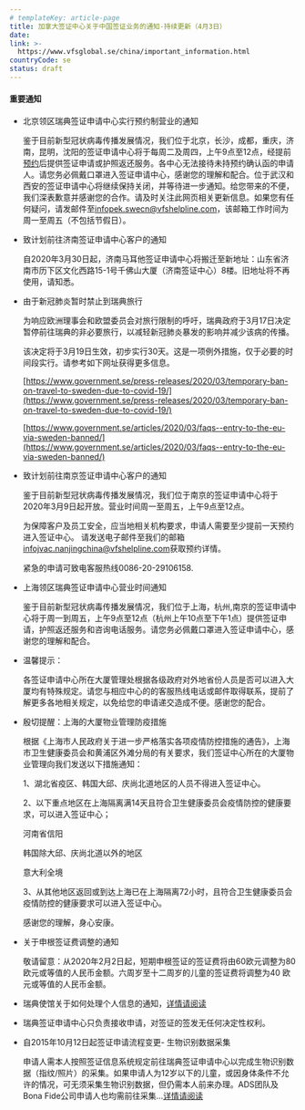 ```yaml
---
# templateKey: article-page
title: 加拿大签证中心关于中国签证业务的通知-持续更新（4月3日）
date: 
link: >-
  https://www.vfsglobal.se/china/important_information.html
countryCode: se
status: draft
---
```

<div class="content_div">

#### 重要通知

<div class="toursit_text">

*   <span class="semibold">北京领区瑞典签证申请中心实行预约制营业的通知</span>

    鉴于目前新型冠状病毒传播发展情况，我们位于北京，长沙，成都，重庆，济南，昆明，沈阳的签证申请中心将于每周二及周四，上午9点至12点，经提前[预约](https://online.vfsglobal.com/Global-Appointment/Home/Index)后提供签证申请或护照返还服务。各中心无法接待未持预约确认函的申请人。请您务必佩戴口罩进入签证申请中心，感谢您的理解和配合。位于武汉和西安的签证申请中心将继续保持关闭，并等待进一步通知。给您带来的不便，我们深表歉意并感谢您的合作。请及时关注此网页相关更新信息。如果您有任何疑问，请发邮件至[infopek.swecn@vfshelpline.com](mailto:infopek.swecn@vfshelpline.com)，该邮箱工作时间为周一至周五（不包括节假日）。

*   <span class="semibold">致计划前往济南签证申请中心客户的通知</span>

    自2020年3月30日起，济南马耳他签证申请中心将搬迁至新地址：山东省济南市历下区文化西路15-1号千佛山大厦（济南签证中心）8楼。旧地址将不再使用，请知悉。

*   <span class="semibold">由于新冠肺炎暂时禁止到瑞典旅行</span>

    为响应欧洲理事会和欧盟委员会对旅行限制的呼吁，瑞典政府于3月17日决定暂停前往瑞典的非必要旅行，以减轻新冠肺炎暴发的影响并减少该病的传播。

    该决定将于3月19日生效，初步实行30天。这是一项例外措施，仅于必要的时间段实行。请参考如下网址获得更多信息。

    [https://www.government.se/press-releases/2020/03/temporary-ban-on-travel-to-sweden-due-to-covid-19/](https://www.government.se/press-releases/2020/03/temporary-ban-on-travel-to-sweden-due-to-covid-19/)

    [https://www.government.se/articles/2020/03/faqs--entry-to-the-eu-via-sweden-banned/](https://www.government.se/articles/2020/03/faqs--entry-to-the-eu-via-sweden-banned/)

*   <span class="semibold">致计划前往南京签证申请中心客户的通知</span>

    鉴于目前新型冠状病毒传播发展情况，我们位于南京的签证申请中心将于2020年3月9日起开放。营业时间周一至周五，上午9点至12点。

    为保障客户及员工安全，应当地相关机构要求，申请人需要至少提前一天预约进入签证中心。 请发送电子邮件至我们的邮箱[infojvac.nanjingchina@vfshelpline.com](mailto:infojvac.nanjingchina@vfshelpline.com)获取预约详情。

    紧急的申请可致电客服热线0086-20-29106158.

*   <span class="semibold">上海领区瑞典签证申请中心营业时间通知</span>

    鉴于目前新型冠状病毒传播发展情况，我们位于上海，杭州,南京的签证申请中心将于周一到周五，上午9点至12点（杭州上午10点至下午1点）提供签证申请，护照返还服务和咨询电话服务。请您务必佩戴口罩进入签证申请中心，感谢您的理解和配合。

*   <span class="semibold">温馨提示：</span>

    各签证申请中心所在大厦管理处根据各级政府对外地省份人员是否可以进入大厦均有特殊规定。请您与相应中心的的客服热线电话或邮件取得联系，提前了解更多各地相关规定，以免给您的申请递交造成不便。感谢您的配合。

*   <span class="semibold">殷切提醒：上海的大厦物业管理防疫措施</span>

    根据《上海市人民政府关于进一步严格落实各项疫情防控措施的通告》，上海市卫生健康委员会和黄浦区外滩分局的有关要求，我们签证中心所在的大厦物业管理向我们发送以下措施通知：

    1、湖北省疫区、韩国大邱、庆尚北道地区的人员不得进入签证中心。

    2、以下重点地区在上海隔离满14天且符合卫生健康委员会疫情防控的健康要求，可以进入签证中心；

    河南省信阳

    韩国除大邱、庆尚北道以外的地区

    意大利全境

    3、从其他地区返回或到达上海已在上海隔离72小时，且符合卫生健康委员会疫情防控的健康要求可以进入签证中心。

    感谢您的理解，身心安康。

*   <span class="semibold">关于申根签证费调整的通知</span>

    敬请留意：从2020年2月2日起，短期申根签证的签证费将由60欧元调整为80欧元或等值的人民币金额。六周岁至十二周岁的儿童的签证费将调整为40 欧元或等值的人民币金额。

*   瑞典使馆关于如何处理个人信息的通知，[详情请阅读](pdf/Notice-Chinese-Recent.pdf)
*   瑞典签证申请中心只负责接收申请，对签证的签发无任何决定性权利。
*   <span class="semibold">自2015年10月12日起签证申请流程变更- 生物识别数据采集</span>  

    申请人需本人按照签证信息系统规定前往瑞典签证申请中心以完成生物识别数据（指纹/照片）的采集。如果申请人为12岁以下的儿童，或因身体条件不允许的情况，可无须采集生物识别数据，但仍需本人前来办理。ADS团队及Bona Fide公司申请人也均需前往采集…[详情请阅读](pdf/Biometric_180416.pdf)

</div>

</div>
